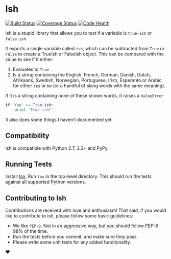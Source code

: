 # Ish

[![Build Status](https://travis-ci.org/judy2k/ish.svg?branch=master)](https://travis-ci.org/judy2k/ish)
[![Coverage Status](https://coveralls.io/repos/judy2k/ish/badge.svg?branch=master&service=github)](https://coveralls.io/github/judy2k/ish?branch=master)
[![Code Health](https://landscape.io/github/judy2k/ish/master/landscape.svg?style=flat)](https://landscape.io/github/judy2k/ish/master)

Ish is a stupid library that allows you to test if a variable is `true-ish` or
`false-ish`.

It exports a single variable called `ish`, which can be subtracted from `True`
or `False` to create a TrueIsh or FalseIsh object. This can be compared with
the value to see if it either:

1. Evaluates to `True`
2. Is a string containing the English, French, German, Danish, Dutch,
   Afrikaans, Swedish, Norwegian, Portuguese, Irish, Esperanto or Arabic for
   either `Yes` or `No` (or a handful of slang words with the same meaning).

If it is a string containing none of these known words, it raises
a `ValueError`

```python
if 'Yup' == True-ish:
    print 'True-ish!'
```

It also does some things I haven't documented yet.

## Compatibility

Ish is compatible with Python 2.7, 3.3+ and PyPy.

## Running Tests

Install [tox](). Run `tox` in the top-level directory. This should run the
tests against all supported Python versions.

## Contributing to Ish

Contributions are received with love and enthusiasm! That said, if you would
like to contribute to ish, please follow some basic guidelines:

* We like `PEP-8`. Not in an aggressive way, but you should follow PEP-8 98%
  of the time.
* Run the tests before you commit, and make sure they pass.
* Please write some unit tests for any added functionality.

:heart:
